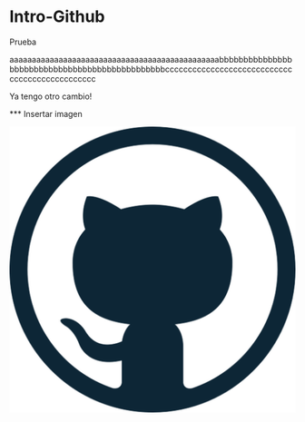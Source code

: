 # Intro-Github
 Prueba


aaaaaaaaaaaaaaaaaaaaaaaaaaaaaaaaaaaaaaaaaaaaaaabbbbbbbbbbbbbbbbbbbbbbbbbbbbbbbbbbbbbbbbbbbbbbbccccccccccccccccccccccccccccccccccccccccccccccc

Ya tengo otro cambio!

*** Insertar imagen

![hack](img/github-logo.png)